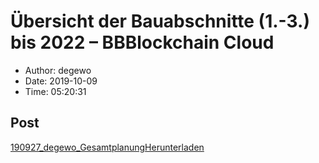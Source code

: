 # Übersicht der Bauabschnitte (1.-3.) bis 2022 &#8211; BBBlockchain Cloud

- Author: degewo
- Date: 2019-10-09
- Time: 05:20:31

## Post


<div class="wp-block-file"><a href="../wp-content/uploads/2019/10/190927_degewo_Gesamtplanung.pdf">190927_degewo_Gesamtplanung</a><a href="../wp-content/uploads/2019/10/190927_degewo_Gesamtplanung.pdf" class="wp-block-file__button" download>Herunterladen</a></div>



<p></p>

